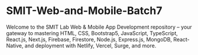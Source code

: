 # SMIT-Web-and-Mobile-Batch7
Welcome to the SMIT Lab Web &amp; Mobile App Development repository – your gateway to mastering HTML, CSS, Bootstrap5, JavaScript, TypeScript, React.js, Next.js, Firebase, Firestore, Node.js, Express.js, MongoDB, React-Native, and deployment with Netlify, Vercel, Surge, and more.
